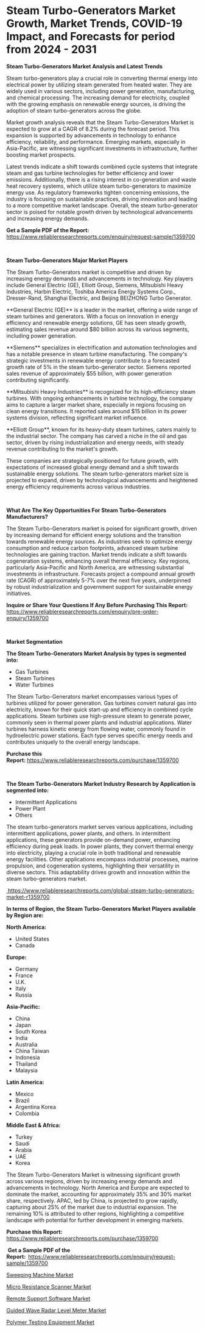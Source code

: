 <p><h1>Steam Turbo-Generators Market Growth, Market Trends, COVID-19 Impact, and Forecasts for period from 2024 - 2031</h1></p><p><strong>Steam Turbo-Generators Market Analysis and Latest Trends</strong></p>
<p><p>Steam turbo-generators play a crucial role in converting thermal energy into electrical power by utilizing steam generated from heated water. They are widely used in various sectors, including power generation, manufacturing, and chemical processing. The increasing demand for electricity, coupled with the growing emphasis on renewable energy sources, is driving the adoption of steam turbo-generators across the globe.</p><p>Market growth analysis reveals that the Steam Turbo-Generators Market is expected to grow at a CAGR of 8.2% during the forecast period. This expansion is supported by advancements in technology to enhance efficiency, reliability, and performance. Emerging markets, especially in Asia-Pacific, are witnessing significant investments in infrastructure, further boosting market prospects.</p><p>Latest trends indicate a shift towards combined cycle systems that integrate steam and gas turbine technologies for better efficiency and lower emissions. Additionally, there is a rising interest in co-generation and waste heat recovery systems, which utilize steam turbo-generators to maximize energy use. As regulatory frameworks tighten concerning emissions, the industry is focusing on sustainable practices, driving innovation and leading to a more competitive market landscape. Overall, the steam turbo-generator sector is poised for notable growth driven by technological advancements and increasing energy demands.</p></p>
<p><strong>Get a Sample PDF of the Report:&nbsp;</strong> <a href="https://www.reliableresearchreports.com/enquiry/request-sample/1359700?utm_campaign=32&utm_medium=2&utm_source=Github&utm_content=ia&utm_term=05122024&utm_id=steam-turbo-generators">https://www.reliableresearchreports.com/enquiry/request-sample/1359700</a></p>
<p>&nbsp;</p>
<p><strong>Steam Turbo-Generators Major Market Players</strong></p>
<p><p>The Steam Turbo-Generators market is competitive and driven by increasing energy demands and advancements in technology. Key players include General Electric (GE), Elliott Group, Siemens, Mitsubishi Heavy Industries, Harbin Electric, Toshiba America Energy Systems Corp., Dresser-Rand, Shanghai Electric, and Beijing BEIZHONG Turbo Generator.</p><p>**General Electric (GE)** is a leader in the market, offering a wide range of steam turbines and generators. With a focus on innovation in energy efficiency and renewable energy solutions, GE has seen steady growth, estimating sales revenue around $80 billion across its various segments, including power generation.</p><p>**Siemens** specializes in electrification and automation technologies and has a notable presence in steam turbine manufacturing. The company's strategic investments in renewable energy contribute to a forecasted growth rate of 5% in the steam turbo-generator sector. Siemens reported sales revenue of approximately $55 billion, with power generation contributing significantly.</p><p>**Mitsubishi Heavy Industries** is recognized for its high-efficiency steam turbines. With ongoing enhancements in turbine technology, the company aims to capture a larger market share, especially in regions focusing on clean energy transitions. It reported sales around $15 billion in its power systems division, reflecting significant market influence.</p><p>**Elliott Group**, known for its heavy-duty steam turbines, caters mainly to the industrial sector. The company has carved a niche in the oil and gas sector, driven by rising industrialization and energy needs, with steady revenue contributing to the market's growth.</p><p>These companies are strategically positioned for future growth, with expectations of increased global energy demand and a shift towards sustainable energy solutions. The steam turbo-generators market size is projected to expand, driven by technological advancements and heightened energy efficiency requirements across various industries.</p></p>
<p>&nbsp;</p>
<p><strong>What Are The Key Opportunities For Steam Turbo-Generators Manufacturers?</strong></p>
<p><p>The Steam Turbo-Generators market is poised for significant growth, driven by increasing demand for efficient energy solutions and the transition towards renewable energy sources. As industries seek to optimize energy consumption and reduce carbon footprints, advanced steam turbine technologies are gaining traction. Market trends indicate a shift towards cogeneration systems, enhancing overall thermal efficiency. Key regions, particularly Asia-Pacific and North America, are witnessing substantial investments in infrastructure. Forecasts project a compound annual growth rate (CAGR) of approximately 5-7% over the next five years, underpinned by robust industrialization and government support for sustainable energy initiatives.</p></p>
<p><strong>Inquire or Share Your Questions If Any Before Purchasing This Report:</strong> <a href="https://www.reliableresearchreports.com/enquiry/pre-order-enquiry/1359700?utm_campaign=32&utm_medium=2&utm_source=Github&utm_content=ia&utm_term=05122024&utm_id=steam-turbo-generators">https://www.reliableresearchreports.com/enquiry/pre-order-enquiry/1359700</a></p>
<p>&nbsp;</p>
<p><strong>Market Segmentation</strong></p>
<p><strong>The Steam Turbo-Generators Market Analysis by types is segmented into:</strong></p>
<p><ul><li>Gas Turbines</li><li>Steam Turbines</li><li>Water Turbines</li></ul></p>
<p><p>The Steam Turbo-Generators market encompasses various types of turbines utilized for power generation. Gas turbines convert natural gas into electricity, known for their quick start-up and efficiency in combined cycle applications. Steam turbines use high-pressure steam to generate power, commonly seen in thermal power plants and industrial applications. Water turbines harness kinetic energy from flowing water, commonly found in hydroelectric power stations. Each type serves specific energy needs and contributes uniquely to the overall energy landscape.</p></p>
<p><strong>Purchase this Report:&nbsp;</strong><a href="https://www.reliableresearchreports.com/purchase/1359700?utm_campaign=32&utm_medium=2&utm_source=Github&utm_content=ia&utm_term=05122024&utm_id=steam-turbo-generators">https://www.reliableresearchreports.com/purchase/1359700</a></p>
<p>&nbsp;</p>
<p><strong>The Steam Turbo-Generators Market Industry Research by Application is segmented into:</strong></p>
<p><ul><li>Intermittent Applications</li><li>Power Plant</li><li>Others</li></ul></p>
<p><p>The steam turbo-generators market serves various applications, including intermittent applications, power plants, and others. In intermittent applications, these generators provide on-demand power, enhancing efficiency during peak loads. In power plants, they convert thermal energy into electricity, playing a crucial role in both traditional and renewable energy facilities. Other applications encompass industrial processes, marine propulsion, and cogeneration systems, highlighting their versatility in diverse sectors. This adaptability drives growth and innovation within the steam turbo-generators market.</p></p>
<p><a href="https://www.reliableresearchreports.com/global-steam-turbo-generators-market-r1359700?utm_campaign=32&utm_medium=2&utm_source=Github&utm_content=ia&utm_term=05122024&utm_id=steam-turbo-generators">&nbsp;https://www.reliableresearchreports.com/global-steam-turbo-generators-market-r1359700</a></p>
<p><strong>In terms of Region, the Steam Turbo-Generators Market Players available by Region are:</strong></p>
<p>
    <p> <strong> North America: </strong>
        <ul>
            <li>United States</li>
            <li>Canada</li>
        </ul>
        </p> 
    <p> <strong> Europe: </strong>
        <ul>
            <li>Germany</li>
            <li>France</li>
            <li>U.K.</li>
            <li>Italy</li>
            <li>Russia</li>
        </ul>
        </p> 
    <p> <strong> Asia-Pacific: </strong>
        <ul>
            <li>China</li>
            <li>Japan</li>
            <li>South Korea</li>
            <li>India</li>
            <li>Australia</li>
            <li>China Taiwan</li>
            <li>Indonesia</li>
            <li>Thailand</li>
            <li>Malaysia</li>
        </ul>
        </p> 
    <p> <strong> Latin America: </strong>
        <ul>
            <li>Mexico</li>
            <li>Brazil</li>
            <li>Argentina Korea</li>
            <li>Colombia</li>
        </ul>
        </p> 
    <p> <strong> Middle East & Africa: </strong>
        <ul>
            <li>Turkey</li>
            <li>Saudi</li>
            <li>Arabia</li>
            <li>UAE</li>
            <li>Korea</li>
        </ul>
    </p>
    </p>
<p><p>The Steam Turbo-Generators Market is witnessing significant growth across various regions, driven by increasing energy demands and advancements in technology. North America and Europe are expected to dominate the market, accounting for approximately 35% and 30% market share, respectively. APAC, led by China, is projected to grow rapidly, capturing about 25% of the market due to industrial expansion. The remaining 10% is attributed to other regions, highlighting a competitive landscape with potential for further development in emerging markets.</p></p>
<p><strong>Purchase this Report: </strong><a href="https://www.reliableresearchreports.com/purchase/1359700?utm_campaign=32&utm_medium=2&utm_source=Github&utm_content=ia&utm_term=05122024&utm_id=steam-turbo-generators">https://www.reliableresearchreports.com/purchase/1359700</a></p>
<p>&nbsp;<strong>Get a Sample PDF of the Report:&nbsp;&nbsp;</strong><a href="https://www.reliableresearchreports.com/enquiry/request-sample/1359700?utm_campaign=32&utm_medium=2&utm_source=Github&utm_content=ia&utm_term=05122024&utm_id=steam-turbo-generators">https://www.reliableresearchreports.com/enquiry/request-sample/1359700</a></p>
<p><strong></strong></p>
<p><p><a href="https://www.linkedin.com/pulse/sweeping-machine-market-study-provides-key-insights-projected-yseoe?utm_campaign=32&utm_medium=2&utm_source=Github&utm_content=ia&utm_term=05122024&utm_id=steam-turbo-generators">Sweeping Machine Market</a></p><p><a href="https://issuu.com/reportprime-2/docs/micro-resistance-scanner-market-size-2030.pptx?utm_campaign=32&utm_medium=2&utm_source=Github&utm_content=ia&utm_term=05122024&utm_id=steam-turbo-generators">Micro Resistance Scanner Market</a></p><p><a href="https://github.com/ashepherd82/Market-Research-Report-List-6/blob/main/remote-support-software-market.md?utm_campaign=32&utm_medium=2&utm_source=Github&utm_content=ia&utm_term=05122024&utm_id=steam-turbo-generators">Remote Support Software Market</a></p><p><a href="https://github.com/irfadac/Market-Research-Report-List-5/blob/main/guided-wave-radar-level-meter-market.md?utm_campaign=32&utm_medium=2&utm_source=Github&utm_content=ia&utm_term=05122024&utm_id=steam-turbo-generators">Guided Wave Radar Level Meter Market</a></p><p><a href="https://www.linkedin.com/pulse/swot-analysis-polymer-testing-equipment-market-business-fexne?utm_campaign=32&utm_medium=2&utm_source=Github&utm_content=ia&utm_term=05122024&utm_id=steam-turbo-generators">Polymer Testing Equipment Market</a></p></p>